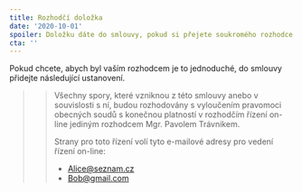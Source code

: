 ```yaml
---
title: Rozhodčí doložka
date: '2020-10-01'
spoiler: Doložku dáte do smlouvy, pokud si přejete soukromého rozhodce.
cta: ''
---
```


Pokud chcete, abych byl vaším rozhodcem je to jednoduché, do smlouvy přidejte následující ustanovení.

>> Všechny spory, které vzniknou z této smlouvy anebo v souvislosti s ní, budou rozhodovány s vyloučením pravomoci obecných soudů s konečnou platností v rozhodčím řízení on-line jediným rozhodcem Mgr. Pavolem Trávnikem.
>>
>> Strany pro toto řízení volí tyto e-mailové adresy pro vedení řízení on-line:
>>
>> - Alice@seznam.cz
>> - Bob@gmail.com
